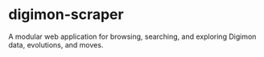 # digimon-scraper
A modular web application for browsing, searching, and exploring Digimon data, evolutions, and moves.
